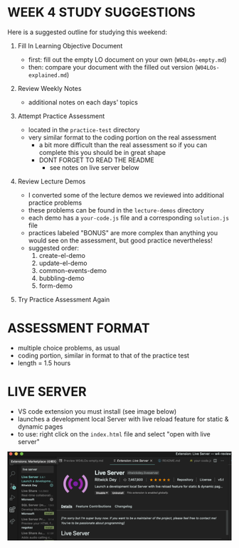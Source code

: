 # WEEK 4 STUDY SUGGESTIONS

Here is a suggested outline for studying this weekend:

1. Fill In Learning Objective Document
	 - first: fill out the empty LO document on your own (`W04LOs-empty.md`)
	 - then: compare your document with the filled out version (`W04LOs-explained.md`)


2. Review Weekly Notes
   - additional notes on each days' topics


3. Attempt Practice Assessment 
   - located in the `practice-test` directory
   - very similar format to the coding portion on the real assessment
	 - a bit more difficult than the real assessment so if you can complete this
	   you should be in great shape
	 * DONT FORGET TO READ THE README
	   - see notes on live server below


4. Review Lecture Demos
	 - I converted some of the lecture demos we reviewed into additional practice problems
	 - these problems can be found in the `lecture-demos` directory
	 - each demo has a `your-code.js` file and a corresponding `solution.js` file
	 - practices labeled "BONUS" are more complex than anything you would see on
	   the assessment, but good practice nevertheless!
	 - suggested order:
	 	 1. create-el-demo
		 2. update-el-demo
		 3. common-events-demo
		 4. bubbling-demo
		 5. form-demo


5. Try Practice Assessment Again


# ASSESSMENT FORMAT
- multiple choice problems, as usual
- coding portion, similar in format to that of the practice test
- length = 1.5 hours




# LIVE SERVER
- VS code extension you must install (see image below)
- launches a development local Server with live reload feature for static & dynamic pages
- to use: right click on the `index.html` file and select "open with live server"

![live-server-extension](./images/live-server.png)